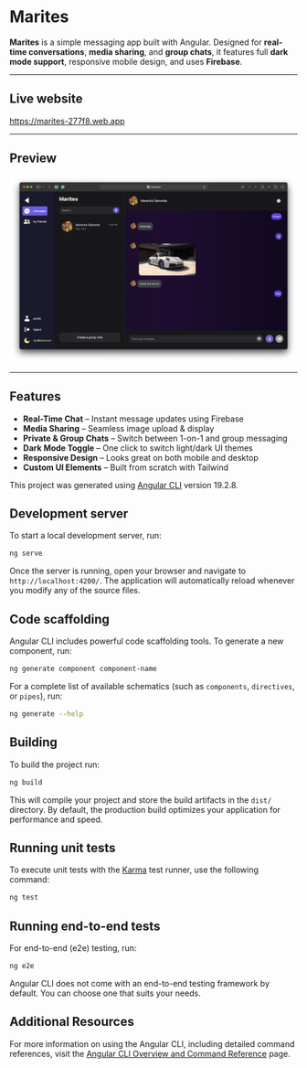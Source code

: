 # Marites

**Marites** is a simple messaging app built with Angular. Designed for **real-time conversations**, **media sharing**, and **group chats**, it features full **dark mode support**, responsive mobile design, and uses **Firebase**.

---

## Live website

https://marites-277f8.web.app

---

## Preview

![Marites Demo](./public/assets/demo/dark-mode-demo.png)

---

## Features

- **Real-Time Chat** – Instant message updates using Firebase
- ️**Media Sharing** – Seamless image upload & display
- **Private & Group Chats** – Switch between 1-on-1 and group messaging
- **Dark Mode Toggle** – One click to switch light/dark UI themes
- **Responsive Design** – Looks great on both mobile and desktop
- **Custom UI Elements** – Built from scratch with Tailwind

This project was generated using [Angular CLI](https://github.com/angular/angular-cli) version 19.2.8.

## Development server

To start a local development server, run:

```bash
ng serve
```

Once the server is running, open your browser and navigate to `http://localhost:4200/`. The application will automatically reload whenever you modify any of the source files.

## Code scaffolding

Angular CLI includes powerful code scaffolding tools. To generate a new component, run:

```bash
ng generate component component-name
```

For a complete list of available schematics (such as `components`, `directives`, or `pipes`), run:

```bash
ng generate --help
```

## Building

To build the project run:

```bash
ng build
```

This will compile your project and store the build artifacts in the `dist/` directory. By default, the production build optimizes your application for performance and speed.

## Running unit tests

To execute unit tests with the [Karma](https://karma-runner.github.io) test runner, use the following command:

```bash
ng test
```

## Running end-to-end tests

For end-to-end (e2e) testing, run:

```bash
ng e2e
```

Angular CLI does not come with an end-to-end testing framework by default. You can choose one that suits your needs.

## Additional Resources

For more information on using the Angular CLI, including detailed command references, visit the [Angular CLI Overview and Command Reference](https://angular.dev/tools/cli) page.

```

```
